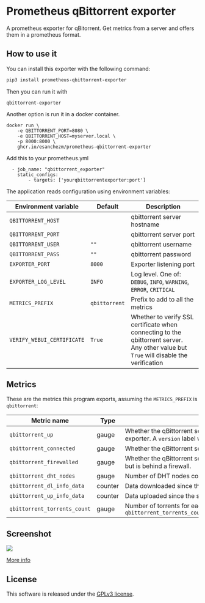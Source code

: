 # Prometheus qBittorrent exporter

A prometheus exporter for qBitorrent. Get metrics from a server and offers them in a prometheus format.


## How to use it

You can install this exporter with the following command:

```bash
pip3 install prometheus-qbittorrent-exporter
```

Then you can run it with

```
qbittorrent-exporter
```

Another option is run it in a docker container.

```
docker run \
    -e QBITTORRENT_PORT=8080 \
    -e QBITTORRENT_HOST=myserver.local \
    -p 8000:8000 \
    ghcr.io/esanchezm/prometheus-qbittorrent-exporter
```
Add this to your prometheus.yml
```
  - job_name: "qbittorrent_exporter"
    static_configs:
        - targets: ['yourqbittorrentexporter:port']
```
The application reads configuration using environment variables:

| Environment variable       | Default       | Description |
| -------------------------- | ------------- | ----------- |
| `QBITTORRENT_HOST`         |               | qbittorrent server hostname |
| `QBITTORRENT_PORT`         |               | qbittorrent server port |
| `QBITTORRENT_USER`         | `""`          | qbittorrent username |
| `QBITTORRENT_PASS`         | `""`          | qbittorrent password |
| `EXPORTER_PORT`            | `8000`        | Exporter listening port |
| `EXPORTER_LOG_LEVEL`       | `INFO`        | Log level. One of: `DEBUG`, `INFO`, `WARNING`, `ERROR`, `CRITICAL` |
| `METRICS_PREFIX`           | `qbittorrent` | Prefix to add to all the metrics |
| `VERIFY_WEBUI_CERTIFICATE` | `True`        | Whether to verify SSL certificate when connecting to the qbittorrent server. Any other value but `True` will disable the verification |


## Metrics

These are the metrics this program exports, assuming the `METRICS_PREFIX` is `qbittorrent`:


| Metric name                                         | Type     | Description      |
| --------------------------------------------------- | -------- | ---------------- |
| `qbittorrent_up`                                    | gauge    | Whether the qBittorrent server is answering requests from this exporter. A `version` label with the server version is added. |
| `qbittorrent_connected`                                         | gauge    | Whether the qBittorrent server is connected to the Bittorrent network.  |
| `qbittorrent_firewalled`                                        | gauge    | Whether the qBittorrent server is connected to the Bittorrent network but is behind a firewall.  |
| `qbittorrent_dht_nodes`                                         | gauge    | Number of DHT nodes connected to. |
| `qbittorrent_dl_info_data`                                      | counter  | Data downloaded since the server started, in bytes. |
| `qbittorrent_up_info_data`                                      | counter  | Data uploaded since the server started, in bytes. |
| `qbittorrent_torrents_count`                                    | gauge    | Number of torrents for each `category` and `status`. Example: `qbittorrent_torrents_count{category="movies",status="downloading"}`|

## Screenshot

![](./grafana/screenshot.png)

[More info](./grafana/README.md)

## License

This software is released under the [GPLv3 license](LICENSE).
